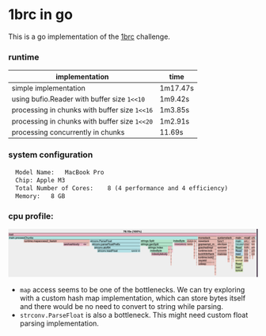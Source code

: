# 1brc in go

This is a go implementation of the [1brc](https://github.com/gunnarmorling/1brc) challenge.



### runtime

| implementation                                | time     |
|-----------------------------------------------|----------|
| simple implementation                         | 1m17.47s |
| using bufio.Reader with buffer size `1<<10`   | 1m9.42s  |
| processing in chunks with buffer size `1<<16` | 1m3.85s  |
| processing in chunks with buffer size `1<<20` | 1m2.91s  |
| processing concurrently in chunks             | 11.69s   |

### system configuration
```text
  Model Name:	MacBook Pro
  Chip:	Apple M3
  Total Number of Cores:	8 (4 performance and 4 efficiency)
  Memory:	8 GB
```

### cpu profile:
![](img.png)

- `map` access seems to be one of the bottlenecks. We can try exploring with a custom hash map implementation, which can store bytes itself and there would be no need to convert to string while parsing.
- `strconv.ParseFloat` is also a bottleneck. This might need custom float parsing implementation.
